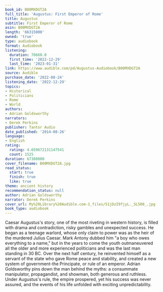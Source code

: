 ```yaml
---
book_id: B00MXDGT2A
full_title: 'Augustus: First Emperor of Rome'
title: Augustus
subtitle: First Emperor of Rome
asin: B00MXDGT2A
length: '66315000'
owned: 'true'
type: audiobook
format: Audiobook
listening:
  duration: 70660.0
  first_time: '2022-12-29'
  last_time: '2023-01-31'
link: https://www.audible.com/pd/Augustus-Audiobook/B00MXDGT2A
source: Audible
purchase_date: '2022-08-24'
listening_date: '2022-12-29'
topics:
- Historical
- Politicians
- Rome
- World
authors:
- Adrian Goldsworthy
narrators:
- Derek Perkins
publisher: Tantor Audio
date_published: '2014-08-26'
language:
- English
rating:
  rating: 4.659672131147541
  count: 1525
duration: 67380000
cover_filename: B00MXDGT2A.jpg
read_status:
  start: true
  finish: true
  like: true
theme: ancient history
recommendation_status: null
author: Adrian Goldsworthy
narrator: Derek Perkins
cover_url: My%20Library%20Audible.com-1_files/51jDzI9fjyL._SL500_.jpg
book_type: audiobook
---
```

Caesar Augustus's story, one of the most riveting in western history, is filled with drama and contradiction, risky gambles and unexpected success. He began as a teenage warlord, whose only claim to power was as the heir of the murdered Julius Caesar. Mark Antony dubbed him "a boy who owes everything to a name," but in the years to come the youth outmaneuvered all the older and more experienced politicians and was the last man standing in 30 BC. Over the next half century, he reinvented himself as a servant of the state who gave Rome peace and stability, and created a new system of government-the Principate, or rule of an emperor. Adrian Goldsworthy pins down the man behind the myths: a consummate manipulator, propagandist, and showman, both generous and ruthless. Under Augustus's rule, the empire prospered, yet his success was never assured, and the events of his life unfolded with exciting unpredictability.
